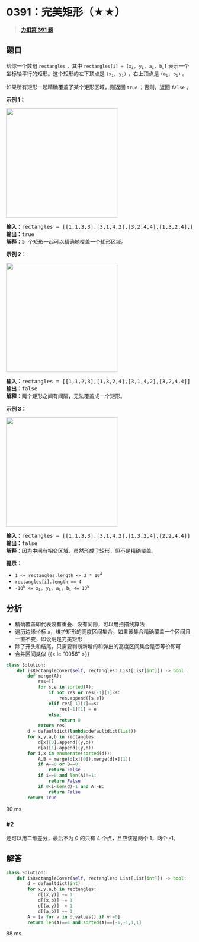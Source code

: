 # 0391：完美矩形（★★）


> <u>**[力扣第 391 题](https://leetcode.cn/problems/perfect-rectangle/)**</u>

## 题目

<p>给你一个数组 <code>rectangles</code> ，其中 <code>rectangles[i] = [x<sub>i</sub>, y<sub>i</sub>, a<sub>i</sub>, b<sub>i</sub>]</code> 表示一个坐标轴平行的矩形。这个矩形的左下顶点是 <code>(x<sub>i</sub>, y<sub>i</sub>)</code> ，右上顶点是 <code>(a<sub>i</sub>, b<sub>i</sub>)</code> 。</p>

<p>如果所有矩形一起精确覆盖了某个矩形区域，则返回 <code>true</code> ；否则，返回 <code>false</code> 。</p>


<p><strong>示例 1：</strong></p>
<img alt="" src="https://assets.leetcode.com/uploads/2021/03/27/perectrec1-plane.jpg" style="height: 294px; width: 300px;" />
<pre>
<strong>输入：</strong>rectangles = [[1,1,3,3],[3,1,4,2],[3,2,4,4],[1,3,2,4],[2,3,3,4]]
<strong>输出：</strong>true
<strong>解释：</strong>5 个矩形一起可以精确地覆盖一个矩形区域。
</pre>

<p><strong>示例 2：</strong></p>
<img alt="" src="https://assets.leetcode.com/uploads/2021/03/27/perfectrec2-plane.jpg" style="height: 294px; width: 300px;" />
<pre>
<strong>输入：</strong>rectangles = [[1,1,2,3],[1,3,2,4],[3,1,4,2],[3,2,4,4]]
<strong>输出：</strong>false
<strong>解释：</strong>两个矩形之间有间隔，无法覆盖成一个矩形。</pre>

<p><strong>示例 3：</strong></p>
<img alt="" src="https://assets.leetcode.com/uploads/2021/03/27/perfecrrec4-plane.jpg" style="height: 294px; width: 300px;" />
<pre>
<strong>输入：</strong>rectangles = [[1,1,3,3],[3,1,4,2],[1,3,2,4],[2,2,4,4]]
<strong>输出：</strong>false
<strong>解释：</strong>因为中间有相交区域，虽然形成了矩形，但不是精确覆盖。</pre>



<p><strong>提示：</strong></p>

<ul>
<li><code>1 &lt;= rectangles.length &lt;= 2 * 10<sup>4</sup></code></li>
<li><code>rectangles[i].length == 4</code></li>
<li><code>-10<sup>5</sup> &lt;= x<sub>i</sub>, y<sub>i</sub>, a<sub>i</sub>, b<sub>i</sub> &lt;= 10<sup>5</sup></code></li>
</ul>




## 分析

- 精确覆盖即代表没有重叠、没有间隙，可以用扫描线算法
- 遍历边缘坐标 x，维护矩形的高度区间集合，如果该集合精确覆盖一个区间且一直不变，即说明是完美矩形
- 除了开头和结尾，只需要判断新增的和弹出的高度区间集合是否等价即可
- 合并区间类似 {{< lc "0056" >}}

```python
class Solution:
    def isRectangleCover(self, rectangles: List[List[int]]) -> bool:
        def merge(A):
            res=[]
            for s,e in sorted(A):
                if not res or res[-1][1]<s:
                    res.append([s,e])
                elif res[-1][1]==s:
                    res[-1][1] = e
                else:
                    return 0
            return res
        d = defaultdict(lambda:defaultdict(list))
        for x,y,a,b in rectangles:
            d[x][0].append((y,b))
            d[a][1].append((y,b))
        for i,x in enumerate(sorted(d)):
            A,B = merge(d[x][0]),merge(d[x][1])
            if A==0 or B==0:
                return False
            if i==0 and len(A)!=1:
                return False
            if 0<i<len(d)-1 and A!=B:
                return False
        return True
```
90 ms

### #2

还可以用二维差分，最后不为 0 的只有 4 个点，且应该是两个 1，两个 -1。
## 解答


```python
class Solution:
    def isRectangleCover(self, rectangles: List[List[int]]) -> bool:
        d = defaultdict(int)
        for x,y,a,b in rectangles:
            d[(x,y)] += 1
            d[(x,b)] -= 1
            d[(a,y)] -= 1
            d[(a,b)] += 1
        A = [v for v in d.values() if v!=0]
        return len(A)==4 and sorted(A)==[-1,-1,1,1]
```
88 ms

